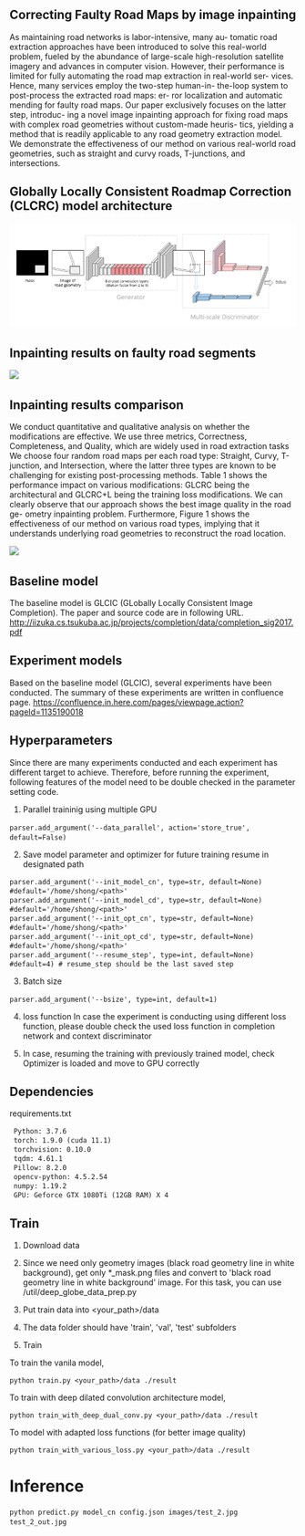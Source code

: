 ## Correcting Faulty Road Maps by image inpainting

As maintaining road networks is labor-intensive, many au-
tomatic road extraction approaches have been introduced to
solve this real-world problem, fueled by the abundance of
large-scale high-resolution satellite imagery and advances in
computer vision. However, their performance is limited for
fully automating the road map extraction in real-world ser-
vices. Hence, many services employ the two-step human-in-
the-loop system to post-process the extracted road maps: er-
ror localization and automatic mending for faulty road maps.
Our paper exclusively focuses on the latter step, introduc-
ing a novel image inpainting approach for fixing road maps
with complex road geometries without custom-made heuris-
tics, yielding a method that is readily applicable to any road
geometry extraction model. We demonstrate the effectiveness
of our method on various real-world road geometries, such as
straight and curvy roads, T-junctions, and intersections.

## Globally Locally Consistent Roadmap Correction (CLCRC) model architecture 

![plot](./figures/extended_GLCIC_architecture.png)


## Inpainting results on faulty road segments 
<img src="https://github.com/SoojungHong/image_inpainting_model_for_lane_geomery_discovery/assets/17648100/4ae43d85-ee43-479a-b2d3-e212d55482dc" width="500" />

## Inpainting results comparison 

We conduct quantitative and qualitative analysis on whether the modifications are effective. We
use three metrics, Correctness, Completeness, and Quality,
which are widely used in road extraction tasks We choose four random road maps per
each road type: Straight, Curvy, T-junction, and Intersection,
where the latter three types are known to be challenging for
existing post-processing methods. 
Table 1 shows the performance impact on various modifications: GLCRC being the architectural and GLCRC+L being the training loss modifications. We can clearly observe
that our approach shows the best image quality in the road ge-
ometry inpainting problem. Furthermore, Figure 1 shows the
effectiveness of our method on various road types, implying that it understands underlying road geometries to reconstruct
the road location.

<img src="https://github.com/SoojungHong/image_inpainting_model_for_lane_geomery_discovery/assets/17648100/dd4e2c27-acc4-4b70-a5ab-dad8a87417b2" width="400" />


## Baseline model
The baseline model is GLCIC (GLobally Locally Consistent Image Completion). The paper and source code are in following URL. 
http://iizuka.cs.tsukuba.ac.jp/projects/completion/data/completion_sig2017.pdf


## Experiment models 
Based on the baseline model (GLCIC), several experiments have been conducted. The summary of these experiments are written in confluence page.
https://confluence.in.here.com/pages/viewpage.action?pageId=1135190018


## Hyperparameters
Since there are many experiments conducted and each experiment has different target to achieve. Therefore, before running the experiment, following features of the model need to be double checked in the parameter setting code.

1. Parallel traininig using multiple GPU
   
```parser.add_argument('--data_parallel', action='store_true', default=False) ```


2. Save model parameter and optimizer for future training resume in designated path
 ```
parser.add_argument('--init_model_cn', type=str, default=None) #default='/home/shong/<path>'
parser.add_argument('--init_model_cd', type=str, default=None) #default='/home/shong/<path>'
parser.add_argument('--init_opt_cn', type=str, default=None) #default='/home/shong/<path>'
parser.add_argument('--init_opt_cd', type=str, default=None) #default='/home/shong/<path>'
parser.add_argument('--resume_step', type=int, default=None) #default=4) # resume_step should be the last saved step
 ```

3. Batch size
   
 ```parser.add_argument('--bsize', type=int, default=1) ```


4. loss function 
In case the experiment is conducting using different loss function, please double check the used loss function in completion network and context discriminator


5. In case, resuming the training with previously trained model, check Optimizer is loaded and move to GPU correctly
  
## Dependencies
  requirements.txt
   ```
    Python: 3.7.6
    torch: 1.9.0 (cuda 11.1)
    torchvision: 0.10.0
    tqdm: 4.61.1
    Pillow: 8.2.0
    opencv-python: 4.5.2.54
    numpy: 1.19.2
    GPU: Geforce GTX 1080Ti (12GB RAM) X 4
 ```
  
## Train 
  
  1. Download data
  
  2. Since we need only geometry images (black road geometry line in white background), get only *_mask.png files and convert to 'black road geometry line in white background' image. For this task, you can use /util/deep_globe_data_prep.py 
  
  3. Put train data into <your_path>/data
  
  4. The data folder should have 'train', 'val', 'test' subfolders
  
  5. Train 
  
  To train the vanila model, 
  
    python train.py <your_path>/data ./result
  
  To train with deep dilated convolution architecture model, 
  
    python train_with_deep_dual_conv.py <your_path>/data ./result
  
  To model with adapted loss functions (for better image quality)
  
    python train_with_various_loss.py <your_path>/data ./result
 
  
# Inference
  
  ```python predict.py model_cn config.json images/test_2.jpg test_2_out.jpg```

